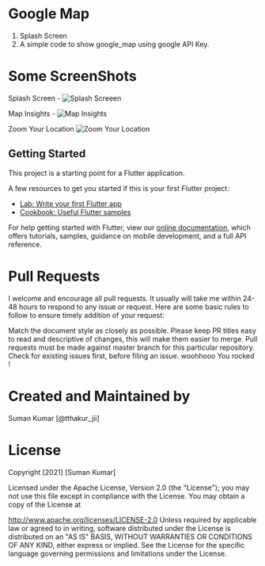 # Google Map

1. Splash Screen
2. A simple code to show google_map using google API Key.

# Some ScreenShots

  Splash Screen -
![Splash Screeen](https://user-images.githubusercontent.com/81425855/117642659-2c8b9f00-b1a5-11eb-916d-7eb06b2ba6e7.png)
  
  Map Insights -
![Map Insights](https://user-images.githubusercontent.com/81425855/117642694-37deca80-b1a5-11eb-9a35-f5101bd5ded6.png)

  Zoom Your Location
![Zoom Your Location](https://user-images.githubusercontent.com/81425855/117642711-3d3c1500-b1a5-11eb-8fed-ee9e3d4b313e.png)



## Getting Started

This project is a starting point for a Flutter application.

A few resources to get you started if this is your first Flutter project:

- [Lab: Write your first Flutter app](https://flutter.dev/docs/get-started/codelab)
- [Cookbook: Useful Flutter samples](https://flutter.dev/docs/cookbook)

For help getting started with Flutter, view our
[online documentation](https://flutter.dev/docs), which offers tutorials,
samples, guidance on mobile development, and a full API reference.


# Pull Requests

I welcome and encourage all pull requests. It usually will take me within 24-48 hours to respond to any issue or request. Here are some basic rules to follow to ensure timely addition of your request:

Match the document style as closely as possible.
Please keep PR titles easy to read and descriptive of changes, this will make them easier to merge.
Pull requests must be made against master branch for this particular repository.
Check for existing issues first, before filing an issue.
woohhooo You rocked !


# Created and Maintained by 
 Suman Kumar [@tthakur_jii]
 
 # License
 
 Copyright [2021] [Suman Kumar]

Licensed under the Apache License, Version 2.0 (the "License"); you may not use this file except in compliance with the License. You may obtain a copy of the License at

   http://www.apache.org/licenses/LICENSE-2.0
Unless required by applicable law or agreed to in writing, software distributed under the License is distributed on an "AS IS" BASIS, WITHOUT WARRANTIES OR CONDITIONS OF ANY KIND, either express or implied. See the License for the specific language governing permissions and limitations under the License.
